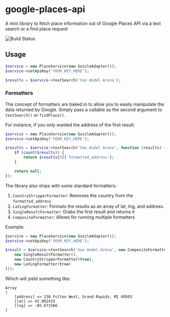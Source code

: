 # google-places-api

A mini library to fetch place information out of Google Places API via a text search or a find place request

![Build Status](https://travis-ci.org/varsitynewsnetwork/php-google-places-api.svg?branch=master)

## Usage

```php
$service = new PlaceService(new GuzzleAdapter());
$service->setApiKey('YOUR_KEY_HERE');

$results = $service->textSearch('Van Andel Arena');
```

### Formatters

The concept of formatters are baked in to allow you to easily manipulate
the data returned by Google. Simply pass a callable as the second argument
to `textSearch()` or `findPlace()`.

For instance, if you only wanted the address of the first result:

```php
$service = new PlaceService(new GuzzleAdapter());
$service->setApiKey('YOUR_KEY_HERE');

$results = $service->textSearch('Van Andel Arena', function (results) {
    if (count($results)) {
        return $results[0]['formatted_address'];
    }

    return null;
});
```

The library also ships with some standard formatters:

 1. `CountryStripperFormatter`: Removes the country from the `formatted_address`
 1. `LatLngFormatter`: Formats the results as an array of lat, lng, and address.
 1. `SingleResultFormatter`: Grabs the first result and returns it
 1. `CompositeFormatter`: Allows for running multiple formatters

Example:

```php
$service = new PlaceService(new GuzzleAdapter());
$service->setApiKey('YOUR_KEY_HERE');

$result = $service->textSearch('Van Andel Arena', new CompositeFormatter([
    new SingleResultFormatter(),
    new CountryStripperFormatter(true),
    new LatLngFormatter(true)
]));
```

Which will yield something like:

```text
Array
(
    [address] => 130 Fulton West, Grand Rapids, MI 49503
    [lat] => 42.962433
    [lng] => -85.671566
)
```
